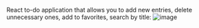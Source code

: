 React to-do application that allows you to add new entries, delete unnecessary ones, add to favorites, search by title:
![image](https://github.com/user-attachments/assets/20a667dd-0afa-48b2-9ff6-b929bd48186f)
